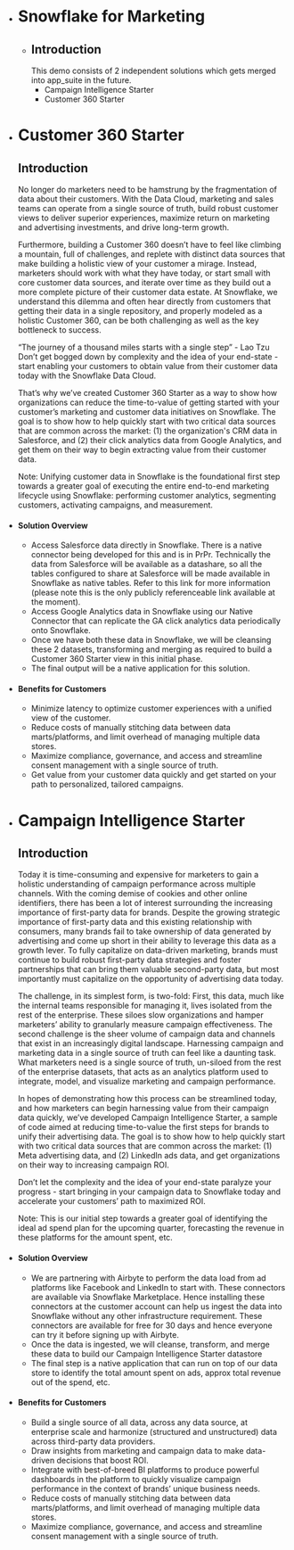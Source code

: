 - # Snowflake for Marketing

    - ## Introduction
        This demo consists of 2 independent solutions which gets merged into app_suite in the future. 
        - Campaign Intelligence Starter
        - Customer 360 Starter

- # Customer 360 Starter

    ## Introduction
    No longer do marketers need to be hamstrung by the fragmentation of data about their customers. With the Data Cloud, marketing and sales teams can operate from a single source of truth, build robust customer views to deliver superior experiences, maximize return on marketing and advertising investments, and drive long-term growth. 

    Furthermore, building a Customer 360 doesn’t have to feel like climbing a mountain, full of challenges, and replete with distinct data sources that make building a holistic view of your customer a mirage. Instead, marketers should work with what they have today, or start small with core customer data sources, and iterate over time as they build out a more complete picture of their customer data estate. At Snowflake, we understand this dilemma and often hear directly from customers that getting their data in a single repository, and properly modeled as a holistic Customer 360, can be both challenging as well as the key bottleneck to success. 

    “The journey of a thousand miles starts with a single step” - Lao Tzu
     Don’t get bogged down by complexity and the idea of your end-state - start enabling your customers to obtain value from their customer data today with the Snowflake Data Cloud.

    That’s why we’ve created Customer 360 Starter as a way to show how organizations can reduce the time-to-value of getting started with your customer’s marketing and customer data initiatives on Snowflake. The goal is to show how to help quickly start with two critical data sources that are common across the market: (1) the organization's CRM data in Salesforce, and (2) their click analytics data from Google Analytics, and get them on their way to begin extracting value from their customer data. 


    Note: Unifying customer data in Snowflake is the foundational first step towards a greater goal of executing the entire end-to-end marketing lifecycle using Snowflake: performing customer analytics, segmenting customers, activating campaigns, and measurement.


- #### Solution Overview
    - Access Salesforce data directly in Snowflake. There is a native connector being developed for this and is in PrPr. Technically the data from Salesforce will be available as a datashare, so all the tables configured to share at Salesforce will be made available in Snowflake as native tables. Refer to this link for more information (please note this is the only publicly referenceable link available at the moment).
    - Access Google Analytics data in Snowflake using our Native Connector that can replicate the GA click analytics data periodically onto Snowflake.
    - Once we have both these data in Snowflake, we will be cleansing these 2 datasets, transforming and merging as required to build a Customer 360 Starter view in this initial phase. 
    - The final output will be a native application for this solution.



- #### Benefits for Customers
    - Minimize latency to optimize customer experiences with a unified view of the customer.
    - Reduce costs of manually stitching data between data marts/platforms, and limit overhead of managing multiple data stores.
    - Maximize compliance, governance, and access and streamline consent management with a single source of truth. 
    - Get value from your customer data quickly and get started on your path to personalized, tailored campaigns. 
 

- # Campaign Intelligence Starter
    ## Introduction
    Today it is time-consuming and expensive for marketers to gain a holistic understanding of campaign performance across multiple channels. With the coming demise of cookies and other online identifiers, there has been a lot of interest surrounding the increasing importance of first-party data for brands. Despite the growing strategic importance of first-party data and this existing relationship with consumers, many brands fail to take ownership of data generated by advertising and come up short in their ability to leverage this data as a growth lever. To fully capitalize on data-driven marketing, brands must continue to build robust first-party data strategies and foster partnerships that can bring them valuable second-party data, but most importantly must capitalize on the opportunity of advertising data today.

    The challenge, in its simplest form, is two-fold: First, this data, much like the internal teams responsible for managing it, lives isolated from the rest of the enterprise. These siloes slow organizations and hamper marketers’ ability to granularly measure campaign effectiveness. The second challenge is the sheer volume of campaign data and channels that exist in an increasingly digital landscape. Harnessing campaign and marketing data in a single source of truth can feel like a daunting task. What marketers need is a single source of truth, un-siloed from the rest of the enterprise datasets, that acts as an analytics platform used to integrate, model, and visualize marketing and campaign performance. 

    In hopes of demonstrating how this process can be streamlined today, and how marketers can begin harnessing value from their campaign data quickly, we’ve developed Campaign Intelligence Starter, a sample of code aimed at reducing time-to-value the first steps for brands to unify their advertising data. The goal is to show how to help quickly start with two critical data sources that are common across the market: (1) Meta advertising data, and (2) LinkedIn ads data, and get organizations on their way to increasing campaign ROI. 

    Don’t let the complexity and the idea of your end-state paralyze your progress - start bringing in your campaign data to Snowflake today and accelerate your customers’ path to maximized ROI. 
    
    Note: This is our initial step towards a greater goal of identifying the ideal ad spend plan for the upcoming quarter, forecasting the revenue in these platforms for the amount spent, etc.

 
- #### Solution Overview
    - We are partnering with Airbyte to perform the data load from ad platforms like Facebook and LinkedIn to start with. These connectors are available via Snowflake Marketplace. Hence installing these connectors at the customer account can help us ingest the data into Snowflake without any other infrastructure requirement. These connectors are available for free for 30 days and hence everyone can try it before signing up with Airbyte.
    - Once the data is ingested, we will cleanse, transform, and merge these data to build our Campaign Intelligence Starter datastore 
    - The final step is a native application that can run on top of our data store to identify the total amount spent on ads, approx total revenue out of the spend, etc.


- #### Benefits for Customers
    - Build a single source of all data, across any data source, at enterprise scale and harmonize (structured and unstructured) data across third-party data providers. 
    - Draw insights from marketing and campaign data to make data-driven decisions that boost ROI.
    - Integrate with best-of-breed BI platforms to produce powerful dashboards in the platform to quickly visualize campaign performance in the context of brands’ unique business needs.
    - Reduce costs of manually stitching data between data marts/platforms, and limit overhead of managing multiple data stores.
    - Maximize compliance, governance, and access and streamline consent management with a single source of truth. 
 
